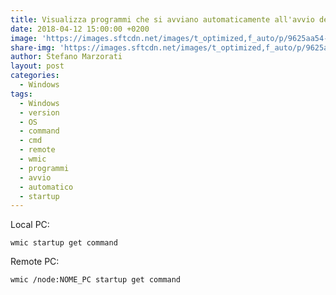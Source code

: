 ```yaml
---
title: Visualizza programmi che si avviano automaticamente all'avvio del PC
date: 2018-04-12 15:00:00 +0200
image: 'https://images.sftcdn.net/images/t_optimized,f_auto/p/9625aa54-96d0-11e6-aca8-00163ec9f5fa/3338717603/office-online-logo.png'
share-img: 'https://images.sftcdn.net/images/t_optimized,f_auto/p/9625aa54-96d0-11e6-aca8-00163ec9f5fa/3338717603/office-online-logo.png'
author: Stefano Marzorati
layout: post
categories:
  - Windows
tags:
  - Windows
  - version
  - OS
  - command
  - cmd
  - remote
  - wmic
  - programmi
  - avvio
  - automatico
  - startup
---
```

Local PC:
	
	wmic startup get command
	
Remote PC:   
	
	wmic /node:NOME_PC startup get command